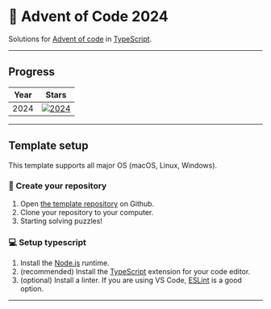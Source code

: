 # 🎄 Advent of Code 2024

Solutions for [Advent of code](https://adventofcode.com/) in [TypeScript](https://www.typescriptlang.org/).

---

## Progress

| Year | Stars                                                                                           |
|------|-------------------------------------------------------------------------------------------------|
| 2024 | [![2024](https://img.shields.io/badge/stars%20⭐-4-yellow)](https://adventofcode.com/2024/stats) |


---

## Template setup

This template supports all major OS (macOS, Linux, Windows).

###  📝 Create your repository

1. Open [the template repository](https://github.com/castrogusttavo/advent-of-code) on Github.
2. Clone your repository to your computer.
3. Starting solving puzzles! 

### 💻 Setup typescript

1.  Install the [Node.js](https://nodejs.org/) runtime.
2.  (recommended) Install the [TypeScript](https://www.typescriptlang.org/) extension for your code editor.
3.  (optional) Install a linter. If you are using VS Code, [ESLint](https://marketplace.visualstudio.com/items?itemName=dbaeumer.vscode-eslint) is a good option.

---